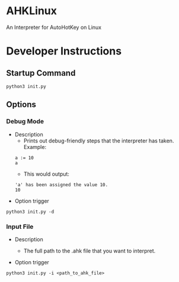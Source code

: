 # AHKLinux
An Interpreter for AutoHotKey on Linux

# Developer Instructions
## Startup Command
```
python3 init.py
```
## Options
### Debug Mode
- Description
  - Prints out debug-friendly steps that the interpreter has taken. Example:
  ```
  a := 10
  a
  ```
   - This would output:
  ```
  'a' has been assigned the value 10.
  10
  ```
- Option trigger
```
python3 init.py -d
```
### Input File
- Description
  - The full path to the .ahk file that you want to interpret.

- Option trigger
```
python3 init.py -i <path_to_ahk_file>
```
